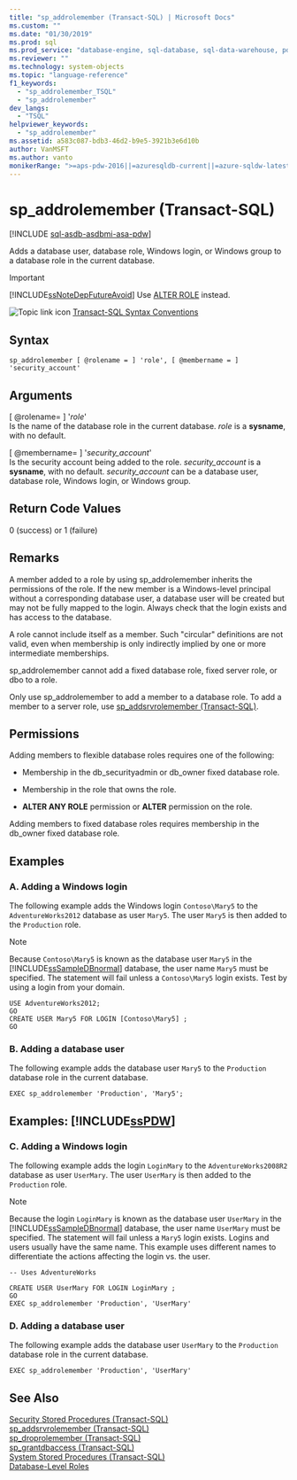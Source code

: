 ```yaml
---
title: "sp_addrolemember (Transact-SQL) | Microsoft Docs"
ms.custom: ""
ms.date: "01/30/2019"
ms.prod: sql
ms.prod_service: "database-engine, sql-database, sql-data-warehouse, pdw"
ms.reviewer: ""
ms.technology: system-objects
ms.topic: "language-reference"
f1_keywords: 
  - "sp_addrolemember_TSQL"
  - "sp_addrolemember"
dev_langs: 
  - "TSQL"
helpviewer_keywords: 
  - "sp_addrolemember"
ms.assetid: a583c087-bdb3-46d2-b9e5-3921b3e6d10b
author: VanMSFT
ms.author: vanto
monikerRange: ">=aps-pdw-2016||=azuresqldb-current||=azure-sqldw-latest||>=sql-server-2016||=sqlallproducts-allversions||>=sql-server-linux-2017||=azuresqldb-mi-current"
---
```

# sp_addrolemember (Transact-SQL)
[!INCLUDE [sql-asdb-asdbmi-asa-pdw](../../includes/applies-to-version/sql-asdb-asdbmi-asa-pdw.md)]

  Adds a database user, database role, Windows login, or Windows group to a database role in the current database.  
  
> [!IMPORTANT]  
>  [!INCLUDE[ssNoteDepFutureAvoid](../../includes/ssnotedepfutureavoid-md.md)] Use [ALTER ROLE](../../t-sql/statements/alter-role-transact-sql.md) instead.  
  
 ![Topic link icon](../../database-engine/configure-windows/media/topic-link.gif "Topic link icon") [Transact-SQL Syntax Conventions](../../t-sql/language-elements/transact-sql-syntax-conventions-transact-sql.md)  
  
## Syntax  
  
```
sp_addrolemember [ @rolename = ] 'role', [ @membername = ] 'security_account'  

```    
  
## Arguments  
 [ @rolename= ] '*role*'  
 Is the name of the database role in the current database. *role* is a **sysname**, with no default.  
  
 [ @membername= ] '*security_account*'  
 Is the security account being added to the role. *security_account* is a **sysname**, with no default. *security_account* can be a database user, database role, Windows login, or Windows group.  
  
## Return Code Values  
 0 (success) or 1 (failure)  
  
## Remarks  
 A member added to a role by using sp_addrolemember inherits the permissions of the role. If the new member is a Windows-level principal without a corresponding database user, a database user will be created but may not be fully mapped to the login. Always check that the login exists and has access to the database.  
  
 A role cannot include itself as a member. Such "circular" definitions are not valid, even when membership is only indirectly implied by one or more intermediate memberships.  
  
 sp_addrolemember cannot add a fixed database role, fixed server role, or dbo to a role.
  
 Only use sp_addrolemember to add a member to a database role. To add a member to a server role, use [sp_addsrvrolemember &#40;Transact-SQL&#41;](../../relational-databases/system-stored-procedures/sp-addsrvrolemember-transact-sql.md).  
  
## Permissions  
 Adding members to flexible database roles requires one of the following:  
  
-   Membership in the db_securityadmin or db_owner fixed database role.  
  
-   Membership in the role that owns the role.  
  
-   **ALTER ANY ROLE** permission or **ALTER** permission on the role.  
  
 Adding members to fixed database roles requires membership in the db_owner fixed database role.  
  
## Examples  
  
### A. Adding a Windows login  
 The following example adds the Windows login `Contoso\Mary5` to the `AdventureWorks2012` database as user `Mary5`. The user `Mary5` is then added to the `Production` role.  
  
> [!NOTE]  
>  Because `Contoso\Mary5` is known as the database user `Mary5` in the [!INCLUDE[ssSampleDBnormal](../../includes/sssampledbnormal-md.md)] database, the user name `Mary5` must be specified. The statement will fail unless a `Contoso\Mary5` login exists. Test by using a login from your domain.  
  
```  
USE AdventureWorks2012;  
GO  
CREATE USER Mary5 FOR LOGIN [Contoso\Mary5] ;  
GO  
```  
  
### B. Adding a database user  
 The following example adds the database user `Mary5` to the `Production` database role in the current database.  
  
```  
EXEC sp_addrolemember 'Production', 'Mary5';  
```  
  
## Examples: [!INCLUDE[ssPDW](../../includes/sspdw-md.md)]  
  
### C. Adding a Windows login  
 The following example adds the login `LoginMary` to the `AdventureWorks2008R2` database as user `UserMary`. The user `UserMary` is then added to the `Production` role.  
  
> [!NOTE]  
>  Because the login `LoginMary` is known as the database user `UserMary` in the [!INCLUDE[ssSampleDBnormal](../../includes/sssampledbnormal-md.md)] database, the user name `UserMary` must be specified. The statement will fail unless a `Mary5` login exists. Logins and users usually have the same name. This example uses different names to differentiate the actions affecting the login vs. the user.  
  
```  
-- Uses AdventureWorks  
  
CREATE USER UserMary FOR LOGIN LoginMary ;  
GO  
EXEC sp_addrolemember 'Production', 'UserMary'  
```  
  
### D. Adding a database user  
 The following example adds the database user `UserMary` to the `Production` database role in the current database.  
  
```  
EXEC sp_addrolemember 'Production', 'UserMary'  
```  
  
## See Also  
 [Security Stored Procedures &#40;Transact-SQL&#41;](../../relational-databases/system-stored-procedures/security-stored-procedures-transact-sql.md)   
 [sp_addsrvrolemember &#40;Transact-SQL&#41;](../../relational-databases/system-stored-procedures/sp-addsrvrolemember-transact-sql.md)   
 [sp_droprolemember &#40;Transact-SQL&#41;](../../relational-databases/system-stored-procedures/sp-droprolemember-transact-sql.md)   
 [sp_grantdbaccess &#40;Transact-SQL&#41;](../../relational-databases/system-stored-procedures/sp-grantdbaccess-transact-sql.md)   
 [System Stored Procedures &#40;Transact-SQL&#41;](../../relational-databases/system-stored-procedures/system-stored-procedures-transact-sql.md)   
 [Database-Level Roles](../../relational-databases/security/authentication-access/database-level-roles.md)  
  
  
